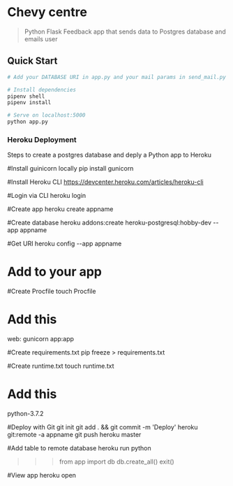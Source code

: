 # Chevy centre

> Python Flask Feedback app that sends data to Postgres database and emails user

## Quick Start

```bash
# Add your DATABASE URI in app.py and your mail params in send_mail.py

# Install dependencies
pipenv shell
pipenv install

# Serve on localhost:5000
python app.py
```

### Heroku Deployment 
Steps to create a postgres database and deply a Python app to Heroku


#Install guinicorn locally
pip install gunicorn


#Install Heroku CLI
https://devcenter.heroku.com/articles/heroku-cli


#Login via CLI
heroku login


#Create app
heroku create appname


#Create database
heroku addons:create heroku-postgresql:hobby-dev --app appname


#Get URI
heroku config --app appname
# Add to your app


#Create Procfile
touch Procfile
# Add this
web: gunicorn app:app


#Create requirements.txt
pip freeze > requirements.txt


#Create runtime.txt
touch runtime.txt
# Add this
python-3.7.2


#Deploy with Git
git init
git add . && git commit -m 'Deploy'
heroku git:remote -a appname
git push heroku master


#Add table to remote database
heroku run python
>>> from app import db
>>> db.create_all()
>>>exit()


#View app
heroku open
